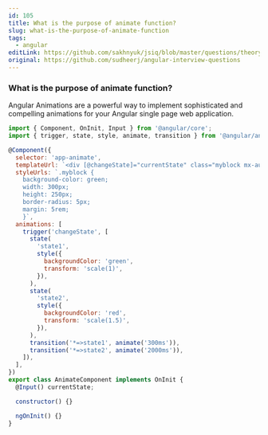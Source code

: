 ```yaml
---
id: 105
title: What is the purpose of animate function?
slug: what-is-the-purpose-of-animate-function
tags:
  - angular
editLink: https://github.com/sakhnyuk/jsiq/blob/master/questions/theory/angular/105.md
original: https://github.com/sudheerj/angular-interview-questions
---
```


### What is the purpose of animate function?

Angular Animations are a powerful way to implement sophisticated and compelling animations for your Angular single page web application.

```javascript
import { Component, OnInit, Input } from '@angular/core';
import { trigger, state, style, animate, transition } from '@angular/animations';

@Component({
  selector: 'app-animate',
  templateUrl: `<div [@changeState]="currentState" class="myblock mx-auto"></div>`,
  styleUrls: `.myblock {
    background-color: green;
    width: 300px;
    height: 250px;
    border-radius: 5px;
    margin: 5rem;
    }`,
  animations: [
    trigger('changeState', [
      state(
        'state1',
        style({
          backgroundColor: 'green',
          transform: 'scale(1)',
        }),
      ),
      state(
        'state2',
        style({
          backgroundColor: 'red',
          transform: 'scale(1.5)',
        }),
      ),
      transition('*=>state1', animate('300ms')),
      transition('*=>state2', animate('2000ms')),
    ]),
  ],
})
export class AnimateComponent implements OnInit {
  @Input() currentState;

  constructor() {}

  ngOnInit() {}
}
```